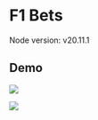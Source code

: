 # F1 Bets

Node version: v20.11.1

## Demo

![]("/images/home.png")

![]("/images/chooseYourDriver.png")
